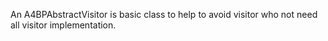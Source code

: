 An A4BPAbstractVisitor is basic class to help to avoid visitor who not need all visitor implementation.

